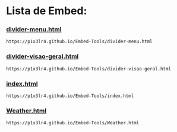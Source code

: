 # Lista de Embed:
### [divider-menu.html](https://p1x3lr4.github.io/Embed-Tools/divider-menu.html)
```
https://p1x3lr4.github.io/Embed-Tools/divider-menu.html
```
### [divider-visao-geral.html](https://p1x3lr4.github.io/Embed-Tools/divider-visao-geral.html)
```
https://p1x3lr4.github.io/Embed-Tools/divider-visao-geral.html
```
### [index.html](https://p1x3lr4.github.io/Embed-Tools/index.html)
```
https://p1x3lr4.github.io/Embed-Tools/index.html
```
### [Weather.html](https://p1x3lr4.github.io/Embed-Tools/Weather.html)
```
https://p1x3lr4.github.io/Embed-Tools/Weather.html
```
